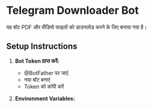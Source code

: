 # Telegram Downloader Bot

यह बॉट PDF और वीडियो फाइलों को डाउनलोड करने के लिए बनाया गया है।

## Setup Instructions

1. **Bot Token प्राप्त करें:**
   - @BotFather पर जाएं
   - नया बॉट बनाएं
   - Token को कॉपी करें

2. **Environment Variables:**
